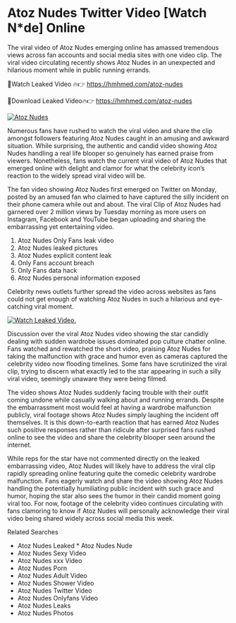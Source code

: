 ﻿# Atoz Nudes Twitter Video [Watch N*de] Online

The viral video of ﻿Atoz Nudes emerging online has amassed tremendous views across fan accounts and social media sites with one video clip. The viral video circulating recently shows ﻿Atoz Nudes in an unexpected and hilarious moment while in public running errands. 

🔴Watch Leaked Video 🔥👉  https://hmhmed.com/atoz-nudes 

🔴Download Leaked Video🔥👉  https://hmhmed.com/atoz-nudes 

[![Atoz Nudes](https://i.imgur.com/dJHk4Zq.gif)](https://hmhmed.com/atoz-nudes)

Numerous fans have rushed to watch the viral video and share the clip amongst followers featuring ﻿Atoz Nudes caught in an amusing and awkward situation. While surprising, the authentic and candid video showing ﻿Atoz Nudes handling a real life blooper so genuinely has earned praise from viewers. Nonetheless, fans watch the current viral video of ﻿Atoz Nudes that emerged online with delight and clamor for what the celebrity icon’s reaction to the widely spread viral video will be.

The fan video showing ﻿Atoz Nudes first emerged on Twitter on Monday, posted by an amused fan who claimed to have captured the silly incident on their phone camera while out and about. The viral Clip of ﻿Atoz Nudes had garnered over 2 million views by Tuesday morning as more users on Instagram, Facebook and YouTube began uploading and sharing the embarrassing yet entertaining video. 

1. ﻿Atoz Nudes Only Fans leak video
2. ﻿Atoz Nudes leaked pictures
3. ﻿Atoz Nudes explicit content leak
4. Only Fans account breach
5. Only Fans data hack
6. ﻿Atoz Nudes personal information exposed

Celebrity news outlets further spread the video across websites as fans could not get enough of watching ﻿Atoz Nudes in such a hilarious and eye-catching viral moment. 

[![Watch Leaked Video.](https://miro.medium.com/v2/resize:fit:828/format:webp/1*cilzJN44JGOrTw9NJCrNHA.gif "Watch Leaked Video")](https://hmhmed.com/atoz-nudes)

Discussion over the viral ﻿Atoz Nudes video showing the star candidly dealing with sudden wardrobe issues dominated pop culture chatter online. Fans watched and rewatched the short video, praising ﻿Atoz Nudes for taking the malfunction with grace and humor even as cameras captured the celebrity video now flooding timelines. Some fans have scrutinized the viral clip, trying to discern what exactly led to the star appearing in such a silly viral video, seemingly unaware they were being filmed.

The video shows ﻿Atoz Nudes suddenly facing trouble with their outfit coming undone while casually walking about and running errands. Despite the embarrassment most would feel at having a wardrobe malfunction publicly, viral footage shows ﻿Atoz Nudes simply laughing the incident off themselves. It is this down-to-earth reaction that has earned ﻿Atoz Nudes such positive responses rather than ridicule after surprised fans rushed online to see the video and share the celebrity blooper seen around the internet.  

While reps for the star have not commented directly on the leaked embarrassing video, ﻿Atoz Nudes will likely have to address the viral clip rapidly spreading online featuring quite the comedic celebrity wardrobe malfunction. Fans eagerly watch and share the video showing ﻿Atoz Nudes handling the potentially humiliating public incident with such grace and humor, hoping the star also sees the humor in their candid moment going viral too. For now, footage of the celebrity video continues circulating with fans clamoring to know if ﻿Atoz Nudes will personally acknowledge their viral video being shared widely across social media this week.

Related Searches
* ﻿Atoz Nudes Leaked
﻿* Atoz Nudes Nude
* ﻿Atoz Nudes Sexy Video
* ﻿Atoz Nudes xxx Video
* ﻿Atoz Nudes Porn
* ﻿Atoz Nudes Adult Video
* ﻿Atoz Nudes Shower Video
* ﻿Atoz Nudes Twitter Video
* ﻿Atoz Nudes Onlyfans Video
* ﻿Atoz Nudes Leaks
* ﻿Atoz Nudes Photos